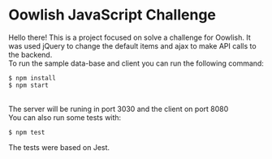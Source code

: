 # Oowlish JavaScript Challenge

Hello there! This is a project focused on solve a challenge for Oowlish. It was used jQuery to change the default items and ajax to make API calls to the backend.
<br>
To run the sample data-base and client you can run the following command:
```
$ npm install
$ npm start
```
<br>
The server will be runing in port 3030 and the client on port 8080
<br>
You can also run some tests with:

```
$ npm test
```
The tests were based on Jest.
